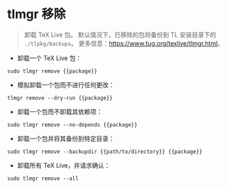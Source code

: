 # tlmgr 移除

> 卸载 TeX Live 包。
> 默认情况下，已移除的包将备份到 TL 安装目录下的 `./tlpkg/backups`。
> 更多信息：<https://www.tug.org/texlive/tlmgr.html>。

- 卸载一个 TeX Live 包：

`sudo tlmgr remove {{package}}`

- 模拟卸载一个包而不进行任何更改：

`tlmgr remove --dry-run {{package}}`

- 卸载一个包而不卸载其依赖项：

`sudo tlmgr remove --no-depends {{package}}`

- 卸载一个包并将其备份到特定目录：

`sudo tlmgr remove --backupdir {{path/to/directory}} {{package}}`

- 卸载所有 TeX Live，并请求确认：

`sudo tlmgr remove --all`